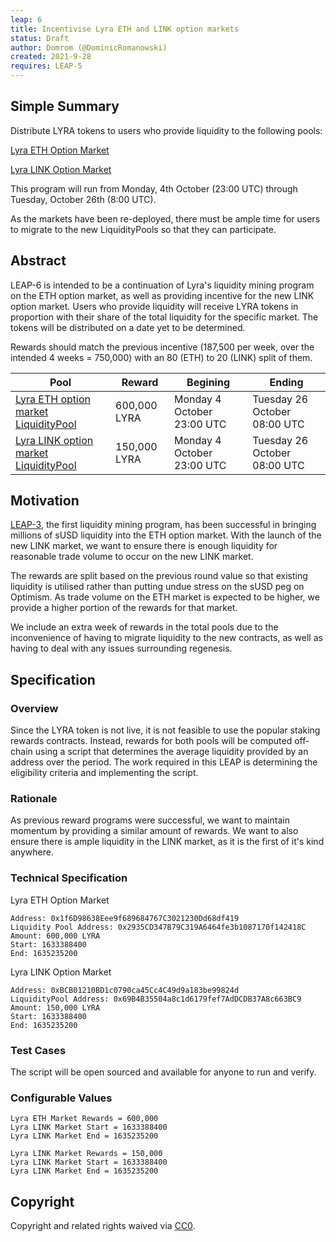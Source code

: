 ```yaml
---
leap: 6
title: Incentivise Lyra ETH and LINK option markets
status: Draft
author: Domrom (@DominicRomanowski)
created: 2021-9-28
requires: LEAP-5
---
```


## Simple Summary
Distribute LYRA tokens to users who provide liquidity to the following pools:

[Lyra ETH Option Market](https://optimistic.etherscan.io/address/0x176b9e1BcE6757Ab23235FA9899B32e89B105b0d)

[Lyra LINK Option Market](https://optimistic.etherscan.io/address/0xd0Df278F36778a5cCE926B92Ccc90B2bbbBfB3B3)

This program will run from Monday, 4th October (23:00 UTC) through Tuesday, October 26th (8:00 UTC).

As the markets have been re-deployed, there must be ample time for users to migrate to the new LiquidityPools so that they can participate.

## Abstract

LEAP-6 is intended to be a continuation of Lyra's liquidity mining program on the ETH option market, as well as providing incentive for the new LINK option market. Users who provide liquidity will receive LYRA tokens in proportion with their share of the total liquidity for the specific market. The tokens will be distributed on a date yet to be determined.


Rewards should match the previous incentive (187,500 per week, over the intended 4 weeks = 750,000) with an 80 (ETH) to 20 (LINK) split of them.

| Pool          | Reward        | Begining         | Ending           |
| ------------- | ------------- | ---------------- | ---------------- |
| [Lyra ETH option market LiquidityPool](https://optimistic.etherscan.io/address/0x2935CD347B79C319A6464fe3b1087170f142418C)| 600,000 LYRA | Monday 4 October 23:00 UTC | Tuesday 26 October 08:00 UTC |
| [Lyra LINK option market LiquidityPool](https://optimistic.etherscan.io/address/0x69B4B35504a8c1d6179fef7AdDCDB37A8c663BC9)| 150,000 LYRA | Monday 4 October 23:00 UTC | Tuesday 26 October 08:00 UTC |


## Motivation

[LEAP-3](https://leaps.lyra.finance/leaps/leap-3/), the first liquidity mining program, has been successful in bringing millions of sUSD liquidity into the ETH option market. With the launch of the new LINK market, we want to ensure there is enough liquidity for reasonable trade volume to occur on the new LINK market.

The rewards are split based on the previous round value so that existing liquidity is utilised rather than putting undue stress on the sUSD peg on Optimism. As trade volume on the ETH market is expected to be higher, we provide a higher portion of the rewards for that market.

We include an extra week of rewards in the total pools due to the inconvenience of having to migrate liquidity to the new contracts, as well as having to deal with any issues surrounding regenesis.

## Specification

### Overview

Since the LYRA token is not live, it is not feasible to use the popular staking rewards contracts. Instead, rewards for both pools will be computed off-chain using a script that determines the average liquidity provided by an address over the period. The work required in this LEAP is determining the eligibility criteria and implementing the script.

### Rationale

As previous reward programs were successful, we want to maintain momentum by providing a similar amount of rewards. We want to also ensure there is ample liquidity in the LINK market, as it is the first of it's kind anywhere.

### Technical Specification

Lyra ETH Option Market
```
Address: 0x1f6D98638Eee9f689684767C3021230Dd68df419
Liquidity Pool Address: 0x2935CD347B79C319A6464fe3b1087170f142418C
Amount: 600,000 LYRA
Start: 1633388400
End: 1635235200
```

Lyra LINK Option Market
```
Address: 0xBCB01210BD1c0790ca45Cc4C49d9a183be99824d
LiquidityPool Address: 0x69B4B35504a8c1d6179fef7AdDCDB37A8c663BC9
Amount: 150,000 LYRA
Start: 1633388400
End: 1635235200
```

### Test Cases

The script will be open sourced and available for anyone to run and verify.

### Configurable Values

```
Lyra ETH Market Rewards = 600,000
Lyra LINK Market Start = 1633388400
Lyra LINK Market End = 1635235200

Lyra LINK Market Rewards = 150,000
Lyra LINK Market Start = 1633388400
Lyra LINK Market End = 1635235200
```

## Copyright
Copyright and related rights waived via [CC0](https://creativecommons.org/publicdomain/zero/1.0/).
